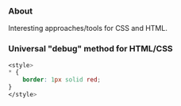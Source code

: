 ### About

Interesting approaches/tools for CSS and HTML.

### Universal "debug" method for HTML/CSS

```css
<style>
* { 
    border: 1px solid red; 
}
</style>
```